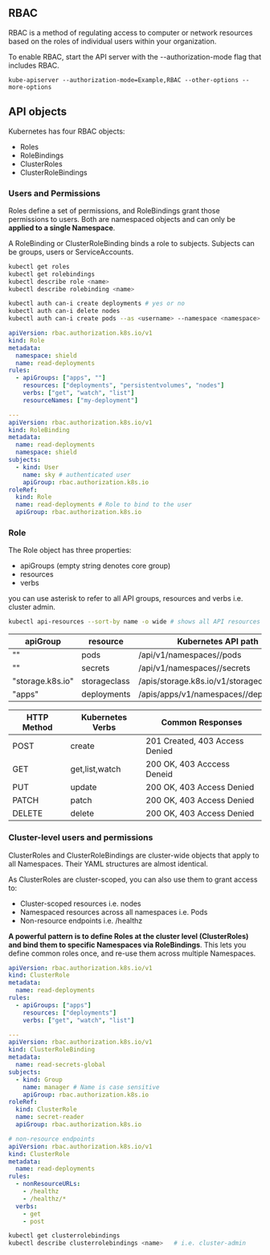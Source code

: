 ## RBAC

RBAC is a method of regulating access to computer or network resources based on the roles of individual users within your organization.

To enable RBAC, start the API server with the --authorization-mode flag that includes RBAC.

```
kube-apiserver --authorization-mode=Example,RBAC --other-options --more-options
```

## API objects

Kubernetes has four RBAC objects:

- Roles
- RoleBindings
- ClusterRoles
- ClusterRoleBindings

### Users and Permissions

Roles define a set of permissions, and RoleBindings grant those permissions to users. Both are namespaced objects and can only be **applied to a single Namespace**.

A RoleBinding or ClusterRoleBinding binds a role to subjects. Subjects can be groups, users or ServiceAccounts.

```sh
kubectl get roles
kubectl get rolebindings
kubectl describe role <name>
kubectl describe rolebinding <name>
```

```sh
kubectl auth can-i create deployments # yes or no
kubectl auth can-i delete nodes
kubectl auth can-i create pods --as <username> --namespace <namespace>
```

```yaml
apiVersion: rbac.authorization.k8s.io/v1
kind: Role
metadata:
  namespace: shield
  name: read-deployments
rules:
  - apiGroups: ["apps", ""]
    resources: ["deployments", "persistentvolumes", "nodes"]
    verbs: ["get", "watch", "list"]
    resourceNames: ["my-deployment"]

---
apiVersion: rbac.authorization.k8s.io/v1
kind: RoleBinding
metadata:
  name: read-deployments
  namespace: shield
subjects:
  - kind: User
    name: sky # authenticated user
    apiGroup: rbac.authorization.k8s.io
roleRef:
  kind: Role
  name: read-deployments # Role to bind to the user
  apiGroup: rbac.authorization.k8s.io
```

### Role

The Role object has three properties:

- apiGroups (empty string denotes core group)
- resources
- verbs

you can use asterisk to refer to all API groups, resources and verbs i.e. cluster admin.

```sh
kubectl api-resources --sort-by name -o wide # shows all API resources
```

| apiGroup         | resource     | Kubernetes API path                              |
| ---------------- | ------------ | ------------------------------------------------ |
| ""               | pods         | /api/v1/namespaces/<namespace>/pods              |
| ""               | secrets      | /api/v1/namespaces/<namespace>/secrets           |
| "storage.k8s.io" | storageclass | /apis/storage.k8s.io/v1/storageclasses           |
| "apps"           | deployments  | /apis/apps/v1/namespaces/<namespace>/deployments |

| HTTP Method | Kubernetes Verbs | Common Responses               |
| ----------- | ---------------- | ------------------------------ |
| POST        | create           | 201 Created, 403 Access Denied |
| GET         | get,list,watch   | 200 OK, 403 Acccess Deneid     |
| PUT         | update           | 200 OK, 403 Access Denied      |
| PATCH       | patch            | 200 OK, 403 Access Denied      |
| DELETE      | delete           | 200 OK, 403 Access Denied      |

### Cluster-level users and permissions

ClusterRoles and ClusterRoleBindings are cluster-wide objects that apply to all Namespaces. Their YAML structures are almost identical.

As ClusterRoles are cluster-scoped, you can also use them to grant access to:

- Cluster-scoped resources i.e. nodes
- Namespaced resources across all namespaces i.e. Pods
- Non-resource endpoints i.e. /healthz

**A powerful pattern is to define Roles at the cluster level (ClusterRoles) and bind them to specific Namespaces via RoleBindings**. This lets you define common roles once, and re-use them across multiple Namespaces.

```yaml
apiVersion: rbac.authorization.k8s.io/v1
kind: ClusterRole
metadata:
  name: read-deployments
rules:
  - apiGroups: ["apps"]
    resources: ["deployments"]
    verbs: ["get", "watch", "list"]

---
apiVersion: rbac.authorization.k8s.io/v1
kind: ClusterRoleBinding
metadata:
  name: read-secrets-global
subjects:
  - kind: Group
    name: manager # Name is case sensitive
    apiGroup: rbac.authorization.k8s.io
roleRef:
  kind: ClusterRole
  name: secret-reader
  apiGroup: rbac.authorization.k8s.io
```

```yaml
# non-resource endpoints
apiVersion: rbac.authorization.k8s.io/v1
kind: ClusterRole
metadata:
  name: read-deployments
rules:
  - nonResourceURLs:
    - /healthz
    - /healthz/*
  verbs:
    - get
    - post
```

```sh
kubectl get clusterrolebindings
kubectl describe clusterrolebindings <name>   # i.e. cluster-admin
```
